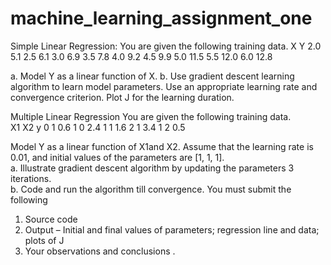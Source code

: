 # machine_learning_assignment_one

Simple Linear Regression: You are given the following training data.
X	Y
2.0	5.1
2.5	6.1
3.0	6.9
3.5	7.8
4.0	9.2
4.5	9.9
5.0	11.5
5.5	12.0
6.0	12.8

a.	Model Y as a linear function of X. 
b.	Use gradient descent learning algorithm to learn model parameters.  Use an appropriate 
    learning rate and convergence criterion. Plot J for the learning duration.

Multiple Linear Regression
You are given the following training data.  
X1	X2	y
0	1	0.6
1	0	2.4
1	1	1.6
2	1	3.4
1	2	0.5

Model Y as a linear function of X1and X2.  Assume that the learning rate is 0.01, and initial values of the parameters are [1, 1, 1].  
a.	Illustrate gradient descent algorithm by updating the parameters 3 iterations.  
b.	Code and run the algorithm till convergence.
You must submit the following
1.	Source code
2.	Output – Initial and final values of parameters; regression line and data; plots of J
3.	Your observations and conclusions .
